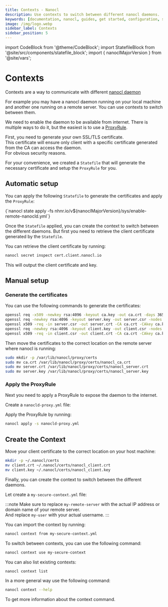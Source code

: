 ```yaml
---
title: Contexts - Nanocl
description: Use contexts to switch between different nanocl daemons.
keywords: [documentation, nanocl, guides, get started, configuration, state, file, config, yaml, yml, statefile, ssl, tls, certificate]
image: /img/logo.webp
sidebar_label: Contexts
sidebar_position: 5
---
```


import CodeBlock from '@theme/CodeBlock';
import StatefileBlock from '@site/src/components/statefile_block';
import { nanoclMajorVersion } from '@site/vars';

# Contexts

Contexts are a way to communicate with different [nanocl daemon](../../../references/nanocl/daemon/overview.md)

For example you may have a nanocl daemon running on your local machine and another one running on a remote server. You can use contexts to switch between them.

We need to enable the daemon to be available from internet.
There is multiple ways to do it, but the easiest is to use a [ProxyRule](../../../references/nanocl/objects/resource.md).

First, you need to generate your own SSL/TLS certificate.<br />
This certificate will ensure only client with a specific certificate generated from the CA can access the daemon.<br />
For obvious security reasons.

For your convenience, we created a `Statefile` that will generate the necessary certificate and setup the `ProxyRule` for you.


## Automatic setup

You can apply the following `Statefile` to generate the certificates and apply the `ProxyRule`:

<CodeBlock className="language-sh">
{`nanocl state apply -fs nhnr.io/v${nanoclMajorVersion}/sys/enable-remote-nanocld.yml`}
</CodeBlock>

Once the `Statefile` applied, you can create the context to switch between the different daemons.
But first you need to retrieve the client certificate generated by the `Statefile`.

You can retrieve the client certificate by running:

```sh
nanocl secret inspect cert.client.nanocl.io
```

This will output the client certificate and key.

## Manual setup

### Generate the certificates

You can use the following commands to generate the certificates:

```sh
openssl req -x509 -newkey rsa:4096 -keyout ca.key -out ca.crt -days 365 -nodes -subj "/CN=NanoclCA"
openssl req -newkey rsa:4096 -keyout server.key -out server.csr -nodes -subj "/CN=*"
openssl x509 -req -in server.csr -out server.crt -CA ca.crt -CAkey ca.key -CAcreateserial -days 365
openssl req -newkey rsa:4096 -keyout client.key -out client.csr -nodes -subj "/CN=NanoclClient"
openssl x509 -req -in client.csr -out client.crt -CA ca.crt -CAkey ca.key -CAcreateserial -days 365
```

Then move the certificates to the correct location on the remote server where nanocl is running:

```sh
sudo mkdir -p /var/lib/nanocl/proxy/certs
sudo mv ca.crt /var/lib/nanocl/proxy/certs/nanocl_ca.crt
sudo mv server.crt /var/lib/nanocl/proxy/certs/nanocl_server.crt
sudo mv server.key /var/lib/nanocl/proxy/certs/nanocl_server.key
```

### Apply the ProxyRule

Next you need to apply a ProxyRule to expose the daemon to the internet.

Create a `nanocld-proxy.yml` file:

<StatefileBlock example="advanced/context-resource" />

Apply the ProxyRule by running:

```sh
nanocl apply -s nanocld-proxy.yml
```

## Create the Context

Move your client certificate to the correct location on your host machine:

```sh
mkdir -p ~/.nanocl/certs
mv client.crt ~/.nanocl/certs/nanocl_client.crt
mv client.key ~/.nanocl/certs/nanocl_client.key
```

Finally, you can create the context to switch between the different daemons.

Let create a `my-secure-context.yml` file:

<StatefileBlock example="advanced/context" />

:::note
Make sure to replace `my-remote-server` with the actual IP address or domain name of your remote server.<br/>
And replace `my-user` with your actual username.
:::

You can import the context by running:

```sh
nanocl context from my-secure-context.yml
```

To switch between contexts, you can use the following command:

```sh
nanocl context use my-secure-context
```

You can also list existing contexts:

```sh
nanocl context list
```

In a more general way use the following command:

```sh
nanocl context --help
```

To get more information about the context command.
